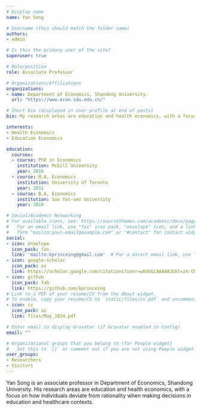 ```yaml
---
# Display name
name: Yan Song

# Username (this should match the folder name)
authors:
- admin

# Is this the primary user of the site?
superuser: true

# Role/position
role: Associate Professor

# Organizations/Affiliations
organizations:
- name: Department of Economics, Shandong University.
  url: "https://www.econ.sdu.edu.cn/"

# Short bio (displayed in user profile at end of posts)
bio: My research areas are education and health economics, with a focus on how individuals deviate from rationality when making decisions in education and healthcare contexts.

interests:
- Health Economics
- Education Economics

education:
  courses:
  - course: PhD in Economics
    institution: McGill University
    year: 2016
  - course: M.A, Economics
    institution: University of Toronto
    year: 2011
  - course: B.A, Economics
    institution: Sun Yat-sen University
    year: 2010

# Social/Academic Networking
# For available icons, see: https://sourcethemes.com/academic/docs/page-builder/#icons
#   For an email link, use "fas" icon pack, "envelope" icon, and a link in the
#   form "mailto:your-email@example.com" or "#contact" for contact widget.
social:
- icon: envelope
  icon_pack: fas
  link: 'mailto:kprinceing@gmail.com'  # For a direct email link, use "mailto:test@example.org".
- icon: google-scholar
  icon_pack: ai
  link: https://scholar.google.com/citations?user=w6dVGCAAAAAJ&hl=zh-CN
- icon: github
  icon_pack: fab
  link: https://github.com/kprinceing
# Link to a PDF of your resume/CV from the About widget.
# To enable, copy your resume/CV to `static/files/cv.pdf` and uncomment the lines below.
- icon: cv
  icon_pack: ai
  link: files/May_2024.pdf

# Enter email to display Gravatar (if Gravatar enabled in Config)
email: ""

# Organizational groups that you belong to (for People widget)
#   Set this to `[]` or comment out if you are not using People widget.
user_groups:
- Researchers
- Visitors
---
```


Yan Song is an associate professor in Department of Economics, Shandong University. His research areas are education and health economics, with a focus on how individuals deviate from rationality when making decisions in education and healthcare contexts.